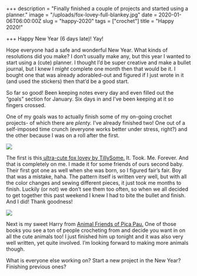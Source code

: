+++
description = "Finally finished a couple of projects and started using a planner."
image = "/uploads/fox-lovey-full-blankey.jpg"
date = 2020-01-06T06:00:00Z
slug = "happy-2020"
tags = ["crochet"]
title = "Happy 2020!"

+++
Happy New Year (6 days late)! Yay!

Hope everyone had a safe and wonderful New Year. What kinds of resolutions did you make? I don’t usually make any, but this year I wanted to start using a (cute) planner. I thought I’d be super creative and make a bullet journal, but I knew I _might_ complete one month then that would be it. I bought one that was already adorabled-out and figured if I just wrote in it (and used the stickers) then that’d be a good start.

So far so good! Been keeping notes every day and even filled out the “goals” section for January. Six days in and I’ve been keeping at it so fingers crossed.

One of my goals was to actually finish some of my on-going crochet projects- of which there are _plenty._ I’ve already finished two! One out of a self-imposed time crunch (everyone works better under stress, right?) and the other because I was on a roll after the first.

![](/uploads/fox-lovey-outside.jpg)

The first is this[ ultra-cute fox lovey by TillySome.](https://www.etsy.com/listing/594764559/sleepy-fox-lovey-pattern-security?gpla=1&gao=1&utm_campaign=shopping_us_TillySome_sfc_osa&utm_medium=cpc&utm_source=google&utm_custom1=0&utm_content=12154653&gclid=CjwKCAiA0svwBRBhEiwAHqKjFu4v9yttxUfK5Rz1tM8B0sJ13RiskJdz_xvNNUJAw8aubK9wYEGWnRoCxhgQAvD_BwE) It. Took. Me. Forever. And that is completely on me. I made it for some friends of ours second baby. Their first got one as well when she was born, so I figured fair’s fair. Boy that was a mistake, haha. The pattern itself is written very well, but with all the color changes and sewing different pieces, it just took me months to finish. Luckily (or not) we don’t see them too often, so when we all decided to get together this past weekend I knew I had to bite the bullet and finish. And I did! Thank goodness!

![](/uploads/wolf.jpg)

Next is my sweet Harry from [Animal Friends of Pica Pau.](https://www.amazon.com/gp/product/9491643193/ref=as_li_qf_asin_il_tl?ie=UTF8&tag=codybear0e-20&creative=9325&linkCode=as2&creativeASIN=9491643193&linkId=4a597def6a0625b1a8f6d3b222ca36f0) One of those books you see a ton of people crocheting from and decide you want in on all the cute animals too! I just finished him up tonight and it was also very well written, yet quite involved. I’m looking forward to making more animals though.

What is everyone else working on? Start a new project in the New Year? Finishing previous ones?